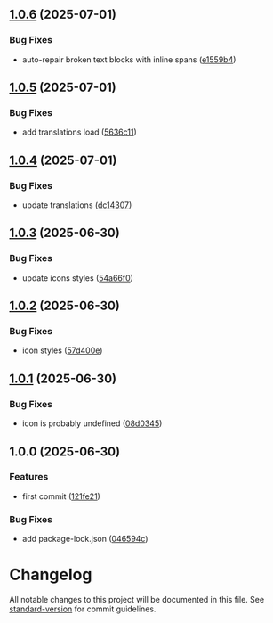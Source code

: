 ## [1.0.6](https://github.com/steeven-th/grapesjs-rte-toolbar-extensions/compare/v1.0.5...v1.0.6) (2025-07-01)

### Bug Fixes

* auto-repair broken text blocks with inline spans ([e1559b4](https://github.com/steeven-th/grapesjs-rte-toolbar-extensions/commit/e1559b44b2820553362c4adb8d8d6f77ab24d107))

## [1.0.5](https://github.com/steeven-th/grapesjs-rte-toolbar-extensions/compare/v1.0.4...v1.0.5) (2025-07-01)

### Bug Fixes

* add translations load ([5636c11](https://github.com/steeven-th/grapesjs-rte-toolbar-extensions/commit/5636c113a012af54d0ced7a441fd83b026ec8cc0))

## [1.0.4](https://github.com/steeven-th/grapesjs-rte-toolbar-extensions/compare/v1.0.3...v1.0.4) (2025-07-01)

### Bug Fixes

* update translations ([dc14307](https://github.com/steeven-th/grapesjs-rte-toolbar-extensions/commit/dc1430728e9c303cb8577ee689810314b173facf))

## [1.0.3](https://github.com/steeven-th/grapesjs-rte-toolbar-extensions/compare/v1.0.2...v1.0.3) (2025-06-30)

### Bug Fixes

* update icons styles ([54a66f0](https://github.com/steeven-th/grapesjs-rte-toolbar-extensions/commit/54a66f011ace43d210ee117eba1bf76ae095d6f1))

## [1.0.2](https://github.com/steeven-th/grapesjs-rte-toolbar-extensions/compare/v1.0.1...v1.0.2) (2025-06-30)

### Bug Fixes

* icon styles ([57d400e](https://github.com/steeven-th/grapesjs-rte-toolbar-extensions/commit/57d400eaa62db717c8a67bbf4ba4e640f45d5786))

## [1.0.1](https://github.com/steeven-th/grapesjs-rte-toolbar-extensions/compare/v1.0.0...v1.0.1) (2025-06-30)

### Bug Fixes

* icon is probably undefined ([08d0345](https://github.com/steeven-th/grapesjs-rte-toolbar-extensions/commit/08d0345669dd5d47080ab99dca1a971702907dc9))

## 1.0.0 (2025-06-30)

### Features

* first commit ([121fe21](https://github.com/steeven-th/grapesjs-rte-toolbar-extensions/commit/121fe213afaa66d3b9c52c295e47e566f53e3ada))

### Bug Fixes

* add package-lock.json ([046594c](https://github.com/steeven-th/grapesjs-rte-toolbar-extensions/commit/046594c0362298787624b5907bd0ef5ff6ded30e))

# Changelog

All notable changes to this project will be documented in this file. See [standard-version](https://github.com/conventional-changelog/standard-version) for commit guidelines.
